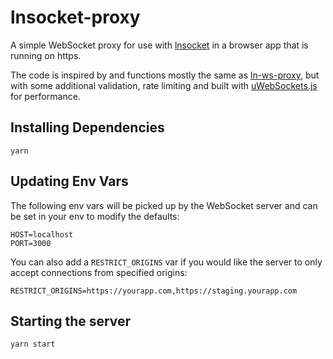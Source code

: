 # lnsocket-proxy

A simple WebSocket proxy for use with [lnsocket](https://github.com/jb55/lnsocket) in a browser app that is running on https.

The code is inspired by and functions mostly the same as [ln-ws-proxy](https://github.com/jb55/ln-ws-proxy), but with some additional validation, rate limiting and built with [uWebSockets.js](https://github.com/uNetworking/uWebSockets.js) for performance.

## Installing Dependencies

`yarn`

## Updating Env Vars

The following env vars will be picked up by the WebSocket server and can be set in your env to modify the defaults:

```
HOST=localhost
PORT=3000
```

You can also add a `RESTRICT_ORIGINS` var if you would like the server to only accept connections from specified origins:

```
RESTRICT_ORIGINS=https://yourapp.com,https://staging.yourapp.com
```

## Starting the server

`yarn start`
